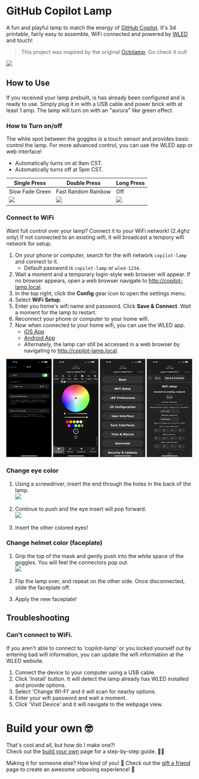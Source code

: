 # GitHub Copilot Lamp
A fun and playful lamp to match the energy of [GitHub Copilot](https://github.com/features/copilot). It's 3d printable, fairly easy to assemble, WiFi connected and powered by [WLED](https://kno.wled.ge/) and touch!

> This project was inspired by the original [Octolamp](https://github.com/martinwoodward/octolamp). Go check it out!

![](docs/copilot-lamp.jpg)

## How to Use
If you received your lamp prebuilt, is has already been configured and is ready to use. Simply plug it in with a USB cable and power brick with at least 1 amp. The lamp will turn on with an "aurura" like green effect.

### How to Turn on/off
The white spot between the goggles is a touch sensor and provides basic control the lamp. For more advanced control, you can use the WLED app or web interface!

- Automatically turns on at 9am CST.
- Automatically turns off at 5pm CST.

| Single Press | Double Press | Long Press |
| - | - | - |
| Slow Fade Green | Fast Random Rainbow | Off |
| ![](docs/README/touch-single.gif) | ![](docs/README/touch-double.gif) | ![](docs/README/touch-hold.gif) |

### Connect to WiFi
Want full control over your lamp? Connect it to your WiFi network! (2.4ghz only)
If not connected to an existing wifi, it will broadcast a tempory wifi network for setup.

1. On your phone or computer, search for the wifi network `copilot-lamp` and connect to it.
    - Default password is `copilot-lamp` or `wled-1234`.
1. Wait a moment and a temporary login-style web browser will appear. If no browser appears, open a web browser navigate to http://copilot-lamp.local.
1. In the top right, click the **Config** gear icon to open the settings menu.
1. Select **WiFi Setup**.
1. Enter you home's wifi name and password. Click **Save & Connect**. Wait a moment for the lamp to restart.
1. Reconnect your phone or computer to your home wifi.
1. Now when connected to your home wifi, you can use the WLED app.
    - [iOS App](https://apps.apple.com/us/app/wled/id1475695033)
    - [Android App](https://play.google.com/store/apps/details?id=com.aircoookie.WLED)
    - Alternately, the lamp can still be accessed in  a web browser by navigating to http://copilot-lamp.local.

<div>
<img src="docs/README/connect-wifi-1.png" width="24%">
<img src="docs/README/connect-wifi-2.png" width="24%">
<img src="docs/README/connect-wifi-3.png" width="24%">
<img src="docs/README/connect-wifi-4.png" width="24%">
</div>

### Change eye color

1. Using a screwdriver, insert the end through the holes in the back of the lamp.  
    <img src="docs/README/eyes-change-1.jpg" width="300px">

1. Continue to push and the eye insert will pop forward.  
    <img src="docs/README/eyes-change-2.jpg" width="300px">

1. Insert the other colored eyes!

### Change helmet color (faceplate)

1. Grip the top of the mask and gently push into the white space of the goggles. You will feel the connectors pop out.  
    <img src="docs/README/faceplate-change-1.jpg" width="300px">

1. Flip the lamp over, and repeat on the other side. Once disconnected, slide the faceplate off.

1. Apply the new faceplate!

## Troubleshooting

### Can't connect to WiFi.
If you aren't able to connect to 'copilot-lamp' or you locked yourself out by entering bad wifi information, you can update the wifi information at the WLED website.

1. Connect the device to your computer using a USB cable.
1. Click 'Install' button. It will detect the lamp already has WLED installed and provide options.
1. Select 'Change WI-FI' and it will scan for nearby options.
1. Enter your wifi password and wait a moment.
1. Click 'Visit Device' and it will navigate to the webpage view.

# Build your own 🤓
That's cool and all, but how do I make one?!  
Check out the [build your own](docs/build-your-own.md) page for a step-by-step guide. 🧑‍🚀

Making it for someone else? How kind of you! 💚 Check out the [gift a friend](docs/gift-a-friend.md) page to create an awesome unboxing experience! 🤩
